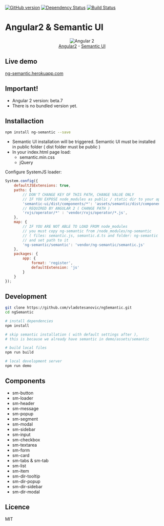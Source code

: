 [![GitHub version](https://badge.fury.io/gh/vladotesanovic%2FngSemantic.png)](http://badge.fury.io/gh/vladotesanovic%2FngSemantic)
[![Dependency Status](https://david-dm.org/vladotesanovic/ngSemantic.svg)](https://david-dm.org/vladotesanovic/ngSemantic)
[![Build Status](https://travis-ci.org/vladotesanovic/ngSemantic.svg?branch=master)](https://travis-ci.org/vladotesanovic/ngSemantic)

# Angular2 & Semantic UI
<p align="center">
  <img src="http://i.imgur.com/SCTxyan.jpg" alt="Angular 2"/><br/>
  <a href="http://www.angular.io" target="_blank">Angular2</a> - <a href="http://semantic-ui.com" target="_blank">Semantic UI</a> 
</p>

## Live demo
<a href="https://ng-semantic.herokuapp.com" target="_blank">ng-semantic.herokuapp.com</a>

## Important!
<ul>
   <li>Angular 2 version: beta.7</li>
   <li>There is no bundled version yet.</li>
</ul>
        
## Installaction
```bash
npm install ng-semantic --save
```
<ul>
  <li>Semantic UI installation will be triggered. Semantic UI must be installed in public folder ( dist folder must be public )</li>
  <li>In your index.html page load:
    <ul>
      <li>semantic.min.css</li>
      <li>jQuery</li>
    </ul>                
   </li>
</ul>

Configure SystemJS loader:
```javascript
System.config({
    defaultJSExtensions: true,
    paths: {
        // DON'T CHANGE KEY OF THIS PATH, CHANGE VALUE ONLY
        // IF YOU EXPOSE node_modules as public / static dir to your app, you can remove this line.
        'semantic-ui/dist/components/*': 'assets/semantic/dist/components/*.js',
        // REQUIRED BY ANGULAR 2 ( CHANGE PATH )
        'rxjs/operator/*' : 'vendor/rxjs/operator/*.js',
    },
    map: {
        // IF YOU ARE NOT ABLE TO LOAD FROM node_modules
        // you must copy ng-semantic from /node_modules/ng-semantic 
        // ( files: semantic.js, semantic.d.ts and folder: ng-semantic )
        // and set path to it
        'ng-semantic/semantic': 'vendor/ng-semantic/semantic.js'
    },
    packages: {
        app: {
            format: 'register',
            defaultExtension: 'js'
        }
    }
});
```
        
## Development
```bash
git clone https://github.com/vladotesanovic/ngSemantic.git
cd ngSemantic

# install dependencies
npm install

# skip semantic installation ( with default settings after ), 
# this is because we already have semantic in demo/assets/semantic

# build local files
npm run build

# local development server
npm run demo
```

## Components

  - sm-button
  - sm-loader
  - sm-header
  - sm-message
  - sm-popup
  - sm-segment
  - sm-modal
  - sm-sidebar
  - sm-input
  - sm-checkbox
  - sm-textarea
  - sm-form
  - sm-card
  - sm-tabs & sm-tab
  - sm-list
  - sm-item
  - sm-dir-tooltip
  - sm-dir-popup
  - sm-dir-sidebar
  - sm-dir-modal
   
## Licence 

MIT